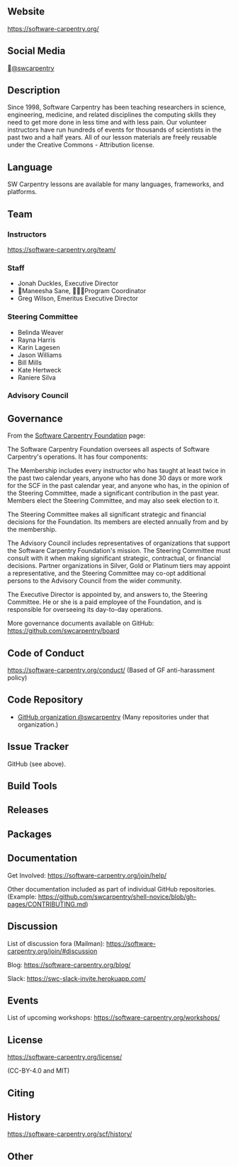 ## Website

https://software-carpentry.org/

## Social Media

[@swcarpentry](https://twitter.com/swcarpentry)

## Description

Since 1998, Software Carpentry has been teaching researchers in science, engineering, medicine, and related disciplines the computing skills they need to get more done in less time and with less pain. Our volunteer instructors have run hundreds of events for thousands of scientists in the past two and a half years. All of our lesson materials are freely reusable under the Creative Commons - Attribution license.

## Language

SW Carpentry lessons are available for many languages, frameworks, and platforms.

## Team

### Instructors

https://software-carpentry.org/team/

### Staff

* Jonah Duckles, Executive Director
* Maneesha Sane, Program Coordinator
* Greg Wilson, Emeritus Executive Director

### Steering Committee

* Belinda Weaver
* Rayna Harris 
* Karin Lagesen
* Jason Williams
* Bill Mills
* Kate Hertweck
* Raniere Silva

### Advisory Council

## Governance

From the [Software Carpentry Foundation](https://software-carpentry.org/scf/) page:

The Software Carpentry Foundation oversees all aspects of Software Carpentry's operations. It has four components:

The Membership includes every instructor who has taught at least twice in the past two calendar years, anyone who has done 30 days or more work for the SCF in the past calendar year, and anyone who has, in the opinion of the Steering Committee, made a significant contribution in the past year. Members elect the Steering Committee, and may also seek election to it.

The Steering Committee makes all significant strategic and financial decisions for the Foundation. Its members are elected annually from and by the membership.

The Advisory Council includes representatives of organizations that support the Software Carpentry Foundation's mission. The Steering Committee must consult with it when making significant strategic, contractual, or financial decisions. Partner organizations in Silver, Gold or Platinum tiers may appoint a representative, and the Steering Committee may co-opt additional persons to the Advisory Council from the wider community.

The Executive Director is appointed by, and answers to, the Steering Committee. He or she is a paid employee of the Foundation, and is responsible for overseeing its day-to-day operations.

More governance documents available on GitHub:
https://github.com/swcarpentry/board

## Code of Conduct

https://software-carpentry.org/conduct/
(Based of GF anti-harassment policy)

## Code Repository

* [GitHub organization @swcarpentry](https://github.com/swcarpentry)
(Many repositories under that organization.)

## Issue Tracker

GitHub (see above).

## Build Tools

## Releases

## Packages

## Documentation

Get Involved: https://software-carpentry.org/join/help/

Other documentation included as part of individual GitHub repositories. (Example: https://github.com/swcarpentry/shell-novice/blob/gh-pages/CONTRIBUTING.md)

## Discussion

List of discussion fora (Mailman): https://software-carpentry.org/join/#discussion

Blog: https://software-carpentry.org/blog/

Slack: https://swc-slack-invite.herokuapp.com/

## Events

List of upcoming workshops: https://software-carpentry.org/workshops/

## License

https://software-carpentry.org/license/

(CC-BY-4.0 and MIT)

## Citing

## History

https://software-carpentry.org/scf/history/

## Other
